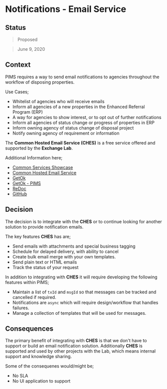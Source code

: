 # Notifications - Email Service

## Status

> Proposed

> June 9, 2020

## Context

PIMS requires a way to send email notifications to agencies throughout the workflow of disposing properties.

Use Cases;

- Whitelist of agencies who will receive emails
- Inform all agencies of a new properties in the Enhanced Referral Program (ERP)
- A way for agencies to show interest, or to opt out of further notifications
- Inform all agencies of status change or progress of properties in ERP
- Inform owning agency of status change of disposal project
- Notify owning agency of requirement or information

The **Common Hosted Email Service (CHES)** is a free service offered and supported by the **Exchange Lab**.

Additional Information here;

- [Common Services Showcase](https://bcgov.github.io/common-service-showcase/)
- [Common Hosted Email Service](https://bcgov.github.io/common-service-showcase/#CHES)
- [GetOk](https://getok.pathfinder.gov.bc.ca/getok/about)
- [GetOk - PIMS](https://getok.pathfinder.gov.bc.ca/getok/apps/PIMS)
- [ReDoc](https://ches-master-9f0fbe-prod.pathfinder.gov.bc.ca/api/v1/docs)
- [GitHub](https://github.com/bcgov/common-hosted-email-service)

## Decision

The decision is to integrate with the **CHES** or to continue looking for another solution to provide notification emails.

The key features **CHES** has are;

- Send emails with attachments and special business tagging
- Schedule for delayed delivery, with ability to cancel
- Create bulk email merge with your own templates.
- Send plain text or HTML emails
- Track the status of your request

In addition to integrating with **CHES** it will require developing the following features within PIMS;

- Maintain a list of `txId` and `msgId` so that messages can be tracked and cancelled if required.
- Notifications are `async` which will require design/workflow that handles failures.
- Manage a collection of templates that will be used for messages.

## Consequences

The primary benefit of integrating with **CHES** is that we don't have to support or build an email notification solution.
Additionally **CHES** is supported and used by other projects with the Lab, which means internal support and knowledge sharing.

Some of the consequenes would/might be;

- No SLA
- No UI application to support
